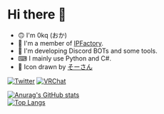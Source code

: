 # Hi there 👋
- 🙃 I'm 0kq (おか)  
- 🧢 I'm a member of [IPFactory](https://www.ipfactory.org/).
- 🔧 I'm developing Discord BOTs and some tools.
- ⌨ I mainly use Python and C#.
- 🎨 Icon drawn by [そーさん](https://twitter.com/L_Sosn)  

[![Twitter](https://img.shields.io/badge/Twitter-%40__0kq__-1DA1F2?logo=twitter&style=flat-square)](https://twitter.com/_0kq_)
[![VRChat](https://img.shields.io/badge/VRChat-0kq%20--%20%E3%81%8A%E3%81%8B-ffffff.svg?logo=&style=flat-square)](https://vrchat.com/home/user/usr_77b46eed-5387-47f3-a5f1-765aa7869888)

[![Anurag's GitHub stats](https://github-readme-stats-two-theta-79.vercel.app/api?username=0kq-github&count_private=true&theme=tokyonight&show_icons=true)](https://github.com/anuraghazra/github-readme-stats)  
[![Top Langs](https://github-readme-stats-two-theta-79.vercel.app/api/top-langs/?username=0kq-github&theme=tokyonight&hide=shell,Batchfile,ShaderLab,HLSL,Tex,HTML)](https://github.com/anuraghazra/github-readme-stats)
